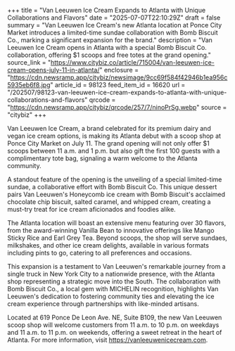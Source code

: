 +++
title = "Van Leeuwen Ice Cream Expands to Atlanta with Unique Collaborations and Flavors"
date = "2025-07-07T22:10:29Z"
draft = false
summary = "Van Leeuwen Ice Cream's new Atlanta location at Ponce City Market introduces a limited-time sundae collaboration with Bomb Biscuit Co., marking a significant expansion for the brand."
description = "Van Leeuwen Ice Cream opens in Atlanta with a special Bomb Biscuit Co. collaboration, offering $1 scoops and free totes at the grand opening."
source_link = "https://www.citybiz.co/article/715004/van-leeuwen-ice-cream-opens-july-11-in-atlanta/"
enclosure = "https://cdn.newsramp.app/citybiz/newsimage/9cc69f584f42946b1ea956c5935eb6f8.jpg"
article_id = 98123
feed_item_id = 16620
url = "/202507/98123-van-leeuwen-ice-cream-expands-to-atlanta-with-unique-collaborations-and-flavors"
qrcode = "https://cdn.newsramp.app/citybiz/qrcode/257/7/ninoPrSg.webp"
source = "citybiz"
+++

<p>Van Leeuwen Ice Cream, a brand celebrated for its premium dairy and vegan ice cream options, is making its Atlanta debut with a scoop shop at Ponce City Market on July 11. The grand opening will not only offer $1 scoops between 11 a.m. and 1 p.m. but also gift the first 100 guests with a complimentary tote bag, signaling a warm welcome to the Atlanta community.</p><p>A standout feature of the opening is the unveiling of a special limited-time sundae, a collaborative effort with Bomb Biscuit Co. This unique dessert pairs Van Leeuwen's Honeycomb ice cream with Bomb Biscuit's acclaimed chocolate chip biscuit, salted caramel, and whipped cream, creating a must-try treat for ice cream aficionados and foodies alike.</p><p>The Atlanta location will boast an extensive menu featuring over 30 flavors, from the award-winning Vanilla Bean to innovative offerings like Mango Sticky Rice and Earl Grey Tea. Beyond scoops, the shop will serve sundaes, milkshakes, and other ice cream delights, available in various formats including pints to go, catering to all preferences and occasions.</p><p>This expansion is a testament to Van Leeuwen's remarkable journey from a single truck in New York City to a nationwide presence, with the Atlanta shop representing a strategic move into the South. The collaboration with Bomb Biscuit Co., a local gem with MICHELIN recognition, highlights Van Leeuwen's dedication to fostering community ties and elevating the ice cream experience through partnerships with like-minded artisans.</p><p>Located at 619 Ponce De Leon Ave. NE, Suite B109, the new Van Leeuwen scoop shop will welcome customers from 11 a.m. to 10 p.m. on weekdays and 11 a.m. to 11 p.m. on weekends, offering a sweet retreat in the heart of Atlanta. For more information, visit <a href='https://vanleeuwenicecream.com' rel='nofollow' target='_blank'>https://vanleeuwenicecream.com</a>.</p>